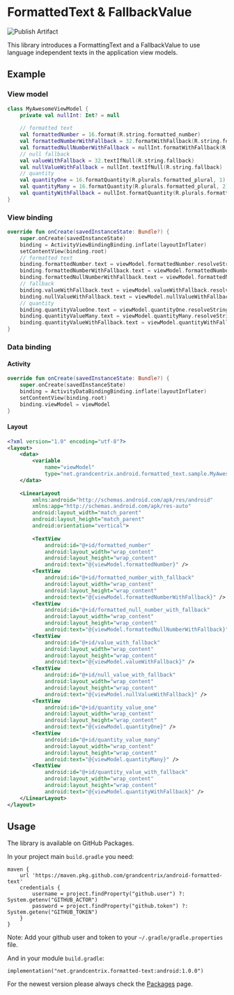  
# FormattedText & FallbackValue  
  ![Publish Artifact](https://github.com/grandcentrix/android-formatted-text/workflows/Publish%20Artifact/badge.svg)    
    
This library introduces a FormattingText and a FallbackValue to use language independent texts in the application view models.     
    
## Example  
 
### View model

```kotlin
class MyAwesomeViewModel {    
    private val nullInt: Int? = null    
    
    // formatted text
    val formattedNumber = 16.format(R.string.formatted_number)
    val formattedNumberWithFallback = 32.formatWithFallback(R.string.formatted_number, R.string.fallback)
    val formattedNullNumberWithFallback = nullInt.formatWithFallback(R.string.formatted_number, R.string.fallback)
    // null fallback
    val valueWithFallback = 32.textIfNull(R.string.fallback)
    val nullValueWithFallback = nullInt.textIfNull(R.string.fallback)
    // quantity
    val quantityOne = 16.formatQuantity(R.plurals.formatted_plural, 1)
    val quantityMany = 16.formatQuantity(R.plurals.formatted_plural, 2)
    val quantityWithFallback = nullInt.formatQuantity(R.plurals.formatted_plural, 2, R.string.fallback)
}
``` 

### View binding

```kotlin
override fun onCreate(savedInstanceState: Bundle?) {    
    super.onCreate(savedInstanceState)    
    binding = ActivityViewBindingBinding.inflate(layoutInflater)    
    setContentView(binding.root)    
    // formatted text
    binding.formattedNumber.text = viewModel.formattedNumber.resolveString(this)
    binding.formattedNumberWithFallback.text = viewModel.formattedNumberWithFallback.resolveString(this)    
    binding.formattedNullNumberWithFallback.text = viewModel.formattedNullNumberWithFallback.resolveString(this)
    // fallback    
    binding.valueWithFallback.text = viewModel.valueWithFallback.resolveString(this)
    binding.nullValueWithFallback.text = viewModel.nullValueWithFallback.resolveString(this)
    // quantity
    binding.quantityValueOne.text = viewModel.quantityOne.resolveString(this)
    binding.quantityValueMany.text = viewModel.quantityMany.resolveString(this)
    binding.quantityValueWithFallback.text = viewModel.quantityWithFallback.resolveString(this)
}
```

### Data binding

#### Activity

```kotlin
override fun onCreate(savedInstanceState: Bundle?) {    
    super.onCreate(savedInstanceState)    
    binding = ActivityDataBindingBinding.inflate(layoutInflater)    
    setContentView(binding.root)    
    binding.viewModel = viewModel 
}
```

#### Layout

```XML     
<?xml version="1.0" encoding="utf-8"?>
<layout>        
    <data>    
        <variable
            name="viewModel"
            type="net.grandcentrix.android.formatted_text.sample.MyAwesomeViewModel" />
	</data>    
    
    <LinearLayout
	    xmlns:android="http://schemas.android.com/apk/res/android"  
	    xmlns:app="http://schemas.android.com/apk/res-auto"
	    android:layout_width="match_parent"
	    android:layout_height="match_parent"
	    android:orientation="vertical">
        
        <TextView
            android:id="@+id/formatted_number"
            android:layout_width="wrap_content"
            android:layout_height="wrap_content"
            android:text="@{viewModel.formattedNumber}" />
        <TextView
            android:id="@+id/formatted_number_with_fallback"
            android:layout_width="wrap_content"
            android:layout_height="wrap_content"
            android:text="@{viewModel.formattedNumberWithFallback}" />
        <TextView
            android:id="@+id/formatted_null_number_with_fallback"
            android:layout_width="wrap_content"
            android:layout_height="wrap_content"
            android:text="@{viewModel.formattedNullNumberWithFallback}" />
        <TextView
            android:id="@+id/value_with_fallback"
            android:layout_width="wrap_content"
            android:layout_height="wrap_content"
            android:text="@{viewModel.valueWithFallback}" />
        <TextView
            android:id="@+id/null_value_with_fallback"
            android:layout_width="wrap_content"
            android:layout_height="wrap_content"
            android:text="@{viewModel.nullValueWithFallback}" />
        <TextView
            android:id="@+id/quantity_value_one"
            android:layout_width="wrap_content"
            android:layout_height="wrap_content"
            android:text="@{viewModel.quantityOne}" />
        <TextView
            android:id="@+id/quantity_value_many"
            android:layout_width="wrap_content"
            android:layout_height="wrap_content"
            android:text="@{viewModel.quantityMany}" />
        <TextView
            android:id="@+id/quantity_value_with_fallback"
            android:layout_width="wrap_content"
            android:layout_height="wrap_content"
            android:text="@{viewModel.quantityWithFallback}" />
    </LinearLayout>
</layout>  
```

## Usage

The library is available on GitHub Packages.    
    
In your project main `build.gradle` you need:    
```
maven {
    url 'https://maven.pkg.github.com/grandcentrix/android-formatted-text'
    credentials {
        username = project.findProperty("github.user") ?: System.getenv("GITHUB_ACTOR")
        password = project.findProperty("github.token") ?: System.getenv("GITHUB_TOKEN")
    }
}
```
Note: Add your github user and token to your `~/.gradle/gradle.properties` file.    

And in your module `build.gradle`:    
    
```
implementation("net.grandcentrix.formatted-text:android:1.0.0")
```    

 For the newest version please always check the [Packages](https://github.com/grandcentrix/android-formatted-text/packages) page.